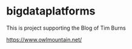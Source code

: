 # bigdataplatforms

This is project supporting the Blog of Tim Burns

https://www.owlmountain.net/

